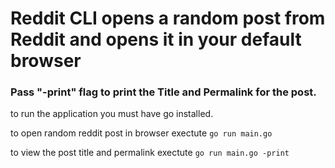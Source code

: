 # Reddit CLI opens a random post from Reddit and opens it in your default browser


### Pass "-print" flag to print the Title and Permalink for the post.

to run the application you must have go installed. 

to open random reddit post in browser exectute `go run main.go`

to view the post title and permalink exectute `go run main.go -print`
